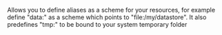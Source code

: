 Allows you to define aliases as a scheme for your resources, for example define "data:" as a scheme which points to "file:/my/datastore".
It also predefines "tmp:" to be bound to your system temporary folder
